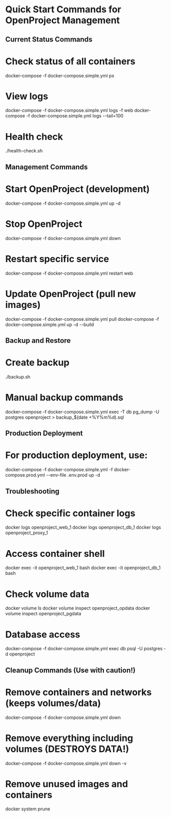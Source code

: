 # Quick Start Commands for OpenProject Management

## Current Status Commands

# Check status of all containers
docker-compose -f docker-compose.simple.yml ps

# View logs
docker-compose -f docker-compose.simple.yml logs -f web
docker-compose -f docker-compose.simple.yml logs --tail=100

# Health check
./health-check.sh

## Management Commands

# Start OpenProject (development)
docker-compose -f docker-compose.simple.yml up -d

# Stop OpenProject
docker-compose -f docker-compose.simple.yml down

# Restart specific service
docker-compose -f docker-compose.simple.yml restart web

# Update OpenProject (pull new images)
docker-compose -f docker-compose.simple.yml pull
docker-compose -f docker-compose.simple.yml up -d --build

## Backup and Restore

# Create backup
./backup.sh

# Manual backup commands
docker-compose -f docker-compose.simple.yml exec -T db pg_dump -U postgres openproject > backup_$(date +%Y%m%d).sql

## Production Deployment

# For production deployment, use:
docker-compose -f docker-compose.simple.yml -f docker-compose.prod.yml --env-file .env.prod up -d

## Troubleshooting

# Check specific container logs
docker logs openproject_web_1
docker logs openproject_db_1
docker logs openproject_proxy_1

# Access container shell
docker exec -it openproject_web_1 bash
docker exec -it openproject_db_1 bash

# Check volume data
docker volume ls
docker volume inspect openproject_opdata
docker volume inspect openproject_pgdata

# Database access
docker-compose -f docker-compose.simple.yml exec db psql -U postgres -d openproject

## Cleanup Commands (Use with caution!)

# Remove containers and networks (keeps volumes/data)
docker-compose -f docker-compose.simple.yml down

# Remove everything including volumes (DESTROYS DATA!)
docker-compose -f docker-compose.simple.yml down -v

# Remove unused images and containers
docker system prune
